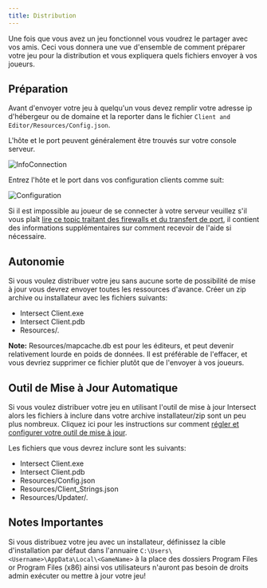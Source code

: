 ```yaml
---
title: Distribution
---
```



Une fois que vous avez un jeu fonctionnel vous voudrez le partager avec vos amis. Ceci vous donnera une vue d'ensemble de comment préparer votre jeu pour la distribution et vous expliquera quels fichiers envoyer à vos joueurs.


## Préparation

Avant d'envoyer votre jeu à quelqu'un vous devez remplir votre adresse ip d'hébergeur ou de domaine et la reporter dans le fichier `Client and Editor/Resources/Config.json`.

L'hôte et le port peuvent généralement être trouvés sur votre console serveur.

![InfoConnection](https://www.ascensiongamedev.com/resources/filehost/70a5bade6f21a447be2fc5cd67f595e2.png)

Entrez l'hôte et le port dans vos configuration clients comme suit:

![Configuration](https://www.ascensiongamedev.com/resources/filehost/92bf25d1b796322e3b44538ae614b33f.png)

Si il est impossible au joueur de se connecter à votre serveur veuillez s'il vous plaît [lire ce topic traitant des firewalls et du transfert de port](https://www.ascensiongamedev.com/topic/3432-read-first-getting-your-game-online/), il contient des informations supplémentaires sur comment recevoir de l'aide si nécessaire.


## Autonomie

Si vous voulez distribuer votre jeu sans aucune sorte de possibilité de mise à jour vous devrez envoyer toutes les ressources d'avance. Créer un zip archive ou installateur avec les fichiers suivants:

- Intersect Client.exe
- Intersect Client.pdb
- Resources/*.*

**Note:** Resources/mapcache.db est pour les éditeurs, et peut devenir relativement lourde en poids de données. Il est préférable de l'effacer, et vous devriez supprimer ce fichier plutôt que de l'envoyer à vos joueurs.


## Outil de Mise à Jour Automatique

Si vous voulez distribuer votre jeu en utilisant l'outil de mise à jour Intersect alors les fichiers à inclure dans votre archive installateur/zip sont un peu plus nombreux. Cliquez ici pour les instructions sur comment [régler et configurer votre outil de mise à jour](autoupdater.md).

Les fichiers que vous devrez inclure sont les suivants:
- Intersect Client.exe
- Intersect Client.pdb
- Resources/Config.json
- Resources/Client_Strings.json
- Resources/Updater/*.*


## Notes Importantes

Si vous distribuez votre jeu avec un installateur, définissez la cible d'installation par défaut dans l'annuaire `C:\Users\<Username>\AppData\Local\<GameName>` à la place des dossiers Program Files or Program Files (x86) ainsi vos utilisateurs n'auront pas besoin de droits admin exécuter ou mettre à jour votre jeu!

